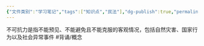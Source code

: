 ```yaml
---
{"文件类别":"学习笔记","tags":["知识点","民法"],"dg-publish":true,"permalink":"/学习笔记studyup/知识点cheese/不可抗力/","dgPassFrontmatter":true,"created":"2024-09-18T20:09:18.379+08:00","updated":"2024-10-23T12:03:42.915+08:00"}
---
```


不可抗力是指不能预见、不能避免且不能克服的客观情况，包括自然灾害、国家行为以及社会异常事件 #背诵/概念 